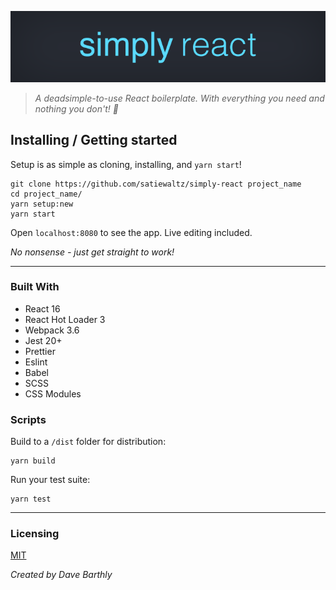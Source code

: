 <p align="center">
  <img src="https://github.com/satiewaltz/simply-react/blob/logo/logo/logo.png" alt="Simple React's logo"/>
</p>

> *A deadsimple-to-use React boilerplate. With everything you need and nothing you don't! 🚀*

## Installing / Getting started

Setup is as simple as cloning, installing, and `yarn start`!

```shell
git clone https://github.com/satiewaltz/simply-react project_name
cd project_name/
yarn setup:new
yarn start
```

Open `localhost:8080` to see the app. Live editing included.

*No nonsense - just get straight to work!*

---

### Built With
- React 16
- React Hot Loader 3
- Webpack 3.6
- Jest 20+
- Prettier
- Eslint
- Babel
- SCSS
- CSS Modules

### Scripts
Build to a `/dist` folder for distribution:
```shell
yarn build
```

Run your test suite:
```shell
yarn test
```
---
### Licensing

[MIT](https://opensource.org/licenses/mit-license.php)

*Created by Dave Barthly*
